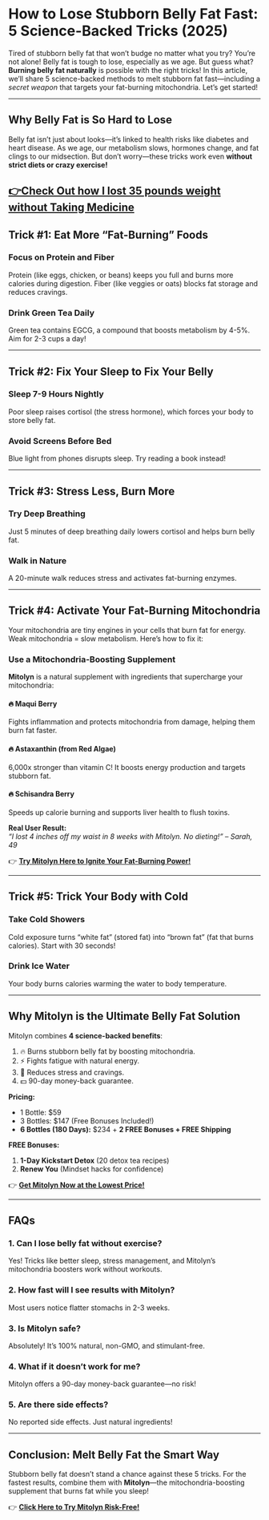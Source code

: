 # How to Lose Stubborn Belly Fat Fast: 5 Science-Backed Tricks (2025)  

Tired of stubborn belly fat that won’t budge no matter what you try? You’re not alone! Belly fat is tough to lose, especially as we age. But guess what? **Burning belly fat naturally** is possible with the right tricks! In this article, we’ll share 5 science-backed methods to melt stubborn fat fast—including a *secret weapon* that targets your fat-burning mitochondria. Let’s get started!  

---

## Why Belly Fat is So Hard to Lose  

Belly fat isn’t just about looks—it’s linked to health risks like diabetes and heart disease. As we age, our metabolism slows, hormones change, and fat clings to our midsection. But don’t worry—these tricks work even **without strict diets or crazy exercise!**  

[👉Check Out how I lost 35 pounds weight without Taking Medicine ](https://rebrand.ly/mitolyn-review-2025)
---

## Trick #1: Eat More “Fat-Burning” Foods  

### Focus on Protein and Fiber  
Protein (like eggs, chicken, or beans) keeps you full and burns more calories during digestion. Fiber (like veggies or oats) blocks fat storage and reduces cravings.  

### Drink Green Tea Daily  
Green tea contains EGCG, a compound that boosts metabolism by 4-5%. Aim for 2-3 cups a day!  

---

## Trick #2: Fix Your Sleep to Fix Your Belly  

### Sleep 7-9 Hours Nightly  
Poor sleep raises cortisol (the stress hormone), which forces your body to store belly fat.  

### Avoid Screens Before Bed  
Blue light from phones disrupts sleep. Try reading a book instead!  

---

## Trick #3: Stress Less, Burn More  

### Try Deep Breathing  
Just 5 minutes of deep breathing daily lowers cortisol and helps burn belly fat.  

### Walk in Nature  
A 20-minute walk reduces stress and activates fat-burning enzymes.  

---

## Trick #4: Activate Your Fat-Burning Mitochondria  

Your mitochondria are tiny engines in your cells that burn fat for energy. Weak mitochondria = slow metabolism. Here’s how to fix it:  

### Use a Mitochondria-Boosting Supplement  
**Mitolyn** is a natural supplement with ingredients that supercharge your mitochondria:  

#### 🔥 Maqui Berry  
Fights inflammation and protects mitochondria from damage, helping them burn fat faster.  

#### 🔥 Astaxanthin (from Red Algae)  
6,000x stronger than vitamin C! It boosts energy production and targets stubborn fat.  

#### 🔥 Schisandra Berry  
Speeds up calorie burning and supports liver health to flush toxins.  

**Real User Result:**  
*“I lost 4 inches off my waist in 8 weeks with Mitolyn. No dieting!” – Sarah, 49*  

👉 **[Try Mitolyn Here to Ignite Your Fat-Burning Power!](https://rebrand.ly/mitolyn-review-2025)**  

---

## Trick #5: Trick Your Body with Cold  

### Take Cold Showers  
Cold exposure turns “white fat” (stored fat) into “brown fat” (fat that burns calories). Start with 30 seconds!  

### Drink Ice Water  
Your body burns calories warming the water to body temperature.  

---

## Why Mitolyn is the Ultimate Belly Fat Solution  

Mitolyn combines **4 science-backed benefits**:  
1. 🔥 Burns stubborn belly fat by boosting mitochondria.  
2. ⚡ Fights fatigue with natural energy.  
3. 🧠 Reduces stress and cravings.  
4. 💵 90-day money-back guarantee.  

**Pricing:**  
- 1 Bottle: $59  
- 3 Bottles: $147 (Free Bonuses Included!)
 - **6 Bottles (180 Days):** $234 + **2 FREE Bonuses + FREE Shipping**  

**FREE Bonuses:**  
1. **1-Day Kickstart Detox** (20 detox tea recipes)  
2. **Renew You** (Mindset hacks for confidence) 

👉 **[Get Mitolyn Now at the Lowest Price!](https://rebrand.ly/mitolyn-review-2025)**  

---

## FAQs  

### 1. Can I lose belly fat without exercise?  
Yes! Tricks like better sleep, stress management, and Mitolyn’s mitochondria boosters work without workouts.  

### 2. How fast will I see results with Mitolyn?  
Most users notice flatter stomachs in 2-3 weeks.  

### 3. Is Mitolyn safe?  
Absolutely! It’s 100% natural, non-GMO, and stimulant-free.  

### 4. What if it doesn’t work for me?  
Mitolyn offers a 90-day money-back guarantee—no risk!  

### 5. Are there side effects?  
No reported side effects. Just natural ingredients!  

---

## Conclusion: Melt Belly Fat the Smart Way  

Stubborn belly fat doesn’t stand a chance against these 5 tricks. For the fastest results, combine them with **Mitolyn**—the mitochondria-boosting supplement that burns fat while you sleep!  

👉 **[Click Here to Try Mitolyn Risk-Free!](https://rebrand.ly/mitolyn-review-2025)**  


